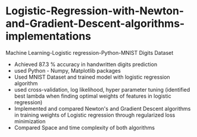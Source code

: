 # Logistic-Regression-with-Newton-and-Gradient-Descent-algorithms-implementations
Machine Learning-Logistic regression-Python-MNIST Digits Dataset

- Achieved 87.3 % accuracy in handwritten digits prediction
- used Python - Numpy, Matplotlib packages
- Used MNIST Dataset and trained model with logistic regression algorithm
- used cross-validation, log likelihood, hyper parameter tuning (identified best lambda when finding optimal weights of features in logistic regression)
- Implemented and compared Newton's and Gradient Descent algorithms in training weights of Logistic regression through regularized loss minimization
- Compared Space and time complexity of both algorithms
